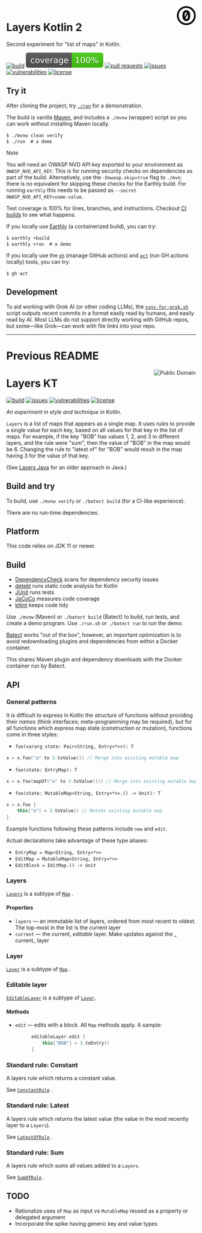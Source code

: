 <a href="./LICENSE.md">
<img src="./images/cc0.svg" alt="Creative Commons Public Domain Dedication"
align="right" width="10%" height="auto"/>
</a>

# Layers Kotlin 2

Second experiment for "list of maps" in Kotlin.

[![build](https://github.com/binkley/layers-kt-2/actions/workflows/ci.yml/badge.svg)](https://github.com/binkley/layers-kt-2/actions)
[![coverage](https://github.com/binkley/layers-kt-2/raw/master/images/jacoco.svg)](https://github.com/binkley/layers-kt-2/actions/workflows/ci.yml)
[![pull requests](https://img.shields.io/github/issues-pr/binkley/layers-kt-2.svg)](https://github.com/binkley/layers-kt-2/pulls)
[![issues](https://img.shields.io/github/issues/binkley/layers-kt-2.svg)](https://github.com/binkley/layers-kt-2/issues)
[![vulnerabilities](https://snyk.io/test/github/binkley/layers-kt-2/badge.svg)](https://snyk.io/test/github/binkley/layers-kt-2)
[![license](https://img.shields.io/badge/License-CC0_1.0-lightgrey.svg)](http://creativecommons.org/publicdomain/zero/1.0/)

## Try it

After cloning the project, try [`./run`](./run) for a demonstration.

The build is vanilla [Maven](pom.xml), and includes a `./mvnw` (wrapper)
script so you can work without installing Maven locally.

```
$ ./mvnw clean verify
$ ./run  # a demo
```

> [!NOTE]
> You will need an OWASP NVD API key exported to your environment as
> `OWASP_NVD_API_KEY`.
> This is for running security checks on dependencies as part of the build.
> Alternatively, use the `-Dowasp.skip=true` flag to `./mvn`; there is no
> equivalent for skipping these checks for the Earthly build.
> For running `earthly` this needs to be passed as `--secret
> OWASP_NVD_API_KEY=some-value`.

Test coverage is 100% for lines, branches, and instructions.
Checkout [CI builds](https://github.com/binkley/layers-kt-2/actions) to see what
happens.

If you locally use [Earthly](https://github.com/earthly/earthly) (a
containerized build), you can try:

```
$ earthly +build
$ earthly +run  # a demo
```

If you locally use the [`gh`](https://cli.github.com/) (manage GitHub actions)
and [`act`](https://github.com/nektos/act) (run GH actions locally) tools, you
can try:

```
$ gh act
```

## Development

To aid working with Grok AI (or other coding LLMs), the
[`sync-for-grok.sh`](./sync-for-grok.sh) script outputs recent commits in a
format easily read by humans, and easily read by AI.
Most LLMs do not support directly working with GitHub repos, but
some&mdash;like Grok&mdash;can work with file links into your repo.


----

# Previous README
<a href="LICENSE.md">
<img src="https://unlicense.org/pd-icon.png" alt="Public Domain" align="right"/>
</a>

# Layers KT

[![build](https://github.com/binkley/layers-kt/workflows/build/badge.svg)](https://github.com/binkley/layers-kt/actions)
[![issues](https://img.shields.io/github/issues/binkley/layers-kt.svg)](https://github.com/binkley/layers-kt/issues/)
[![vulnerabilities](https://snyk.io/test/github/binkley/layers-kt/badge.svg)](https://snyk.io/test/github/binkley/layers-kt)
[![license](https://img.shields.io/badge/license-Public%20Domain-blue.svg)](http://unlicense.org/)

_An experiment in style and technique in Kotlin_.

`Layers` is a list of maps that appears as a single map. It uses _rules_
to provide a single value for each key, based on all values for that key in
the list of maps. For example, if the key "BOB" has values 1, 2, and 3 in
different layers, and the rule were "sum", then the value of "BOB" in the map
would be 6. Changing the rule to "latest of" for "BOB" would result in the map
having 3 for the value of that key.

(See [Layers Java](https://github.com/binkley/layers-java) for an older
approach in Java.)

## Build and try

To build, use `./mvnw verify` or `./batect build` (for a CI-like experience).

There are no run-time dependencies.

## Platform

This code relies on JDK 11 or newer.

## Build

* [DependencyCheck](https://github.com/jeremylong/DependencyCheck) scans for
  dependency security issues
* [detekt](https://github.com/arturbosch/detekt) runs static code analysis for
  Kotlin
* [JUnit](https://github.com/junit-team/junit5) runs tests
* [JaCoCo](https://github.com/jacoco/jacoco) measures code coverage
* [ktlint](https://github.com/pinterest/ktlint) keeps code tidy

Use `./mvnw` (Maven) or `./batect build` (Batect) to build, run tests, and
create a demo program. Use `./run.sh` or `./batect run` to run the demo.

[Batect](https://batect.dev/) works "out of the box", however, an important
optimization is to avoid redownloading plugins and dependencies from within a
Docker container.

This shares Maven plugin and dependency downloads with the Docker container
run by Batect.

## API

### General patterns

It is difficult to express in Kotlin the _structure_ of functions without
providing their _names_ (think interfaces; meta-programming may be required),
but for all functions which express map state (construction or mutation),
functions come in three styles:

- `foo(vararg state: Pair<String, Entry<*>>): T`

```kotlin
x = x.foo("a" to 3.toValue()) // Merge into existing mutable map
```

- `foo(state: EntryMap): T`

```kotlin
x = x.foo(mapOf("a" to 3.toValue())) // Merge into existing mutable map
```

- `foo(state: MutableMap<String, Entry<*>>.() -> Unit): T`

```kotlin
x = x.foo {
    this["a"] = 3.toValue() // Mutate existing mutable map
}
```

Example functions following these patterns include `new` and `edit`.

Actual declarations take advantage of these type aliases:

- `EntryMap = Map<String, Entry<*>>`
- `EditMap = MutableMap<String, Entry<*>>`
- `EditBlock = EditMap.() -> Unit`

### Layers

[`Layers`](./layers-kt-lib/src/main/kotlin/hm/binkley/layers/Layers.kt) is a
subtype of
[`Map`](https://kotlinlang.org/api/latest/jvm/stdlib/kotlin.collections/-map/)
.

#### Properties

- `layers` &mdash; an immutable list of layers, ordered from most recent to
  oldest. The top-most in the list is the current layer
- `current` &mdash; the current, _editable_ layer. Make updates against the _
  current_ layer

### Layer

[`Layer`](./layers-kt-lib/src/main/kotlin/hm/binkley/layers/Layer.kt) is a
subtype of
[`Map`](https://kotlinlang.org/api/latest/jvm/stdlib/kotlin.collections/-map/)
.

### Editable layer

[`EditableLayer`](./layers-kt-lib/src/main/kotlin/hm/binkley/layers/EditableLayer.kt)
is a subtype of
[`Layer`](./layers-kt-lib/src/main/kotlin/hm/binkley/layers/Layer.kt).

#### Methods

- `edit` &mdash; edits with a block. All `Map` methods apply. A sample:
  ```kotlin
        editableLayer.edit {
            this["BOB"] = 3.toEntry()
        }

  ```

### Standard rule: Constant

A layers rule which returns a constant value.

See
[`ConstantRule`](./layers-kt-lib/src/main/kotlin/hm/binkley/layers/rules/ConstantRule.kt)
.

### Standard rule: Latest

A layers rule which returns the latest value (the value in the most recently
layer to a `Layers`).

See
[`LatestOfRule`](./layers-kt-lib/src/main/kotlin/hm/binkley/layers/rules/LatestOfRule.kt)
.

### Standard rule: Sum

A layers rule which sums all values added to a `Layers`.

See
[`SumOfRule`](./layers-kt-lib/src/main/kotlin/hm/binkley/layers/rules/SumOfRule.kt)
.

## TODO

* Rationalize uses of `Map` as input _vs_ `MutableMap` reused as a property or
  delegated argument
* Incorporate the spike having generic key and value types
